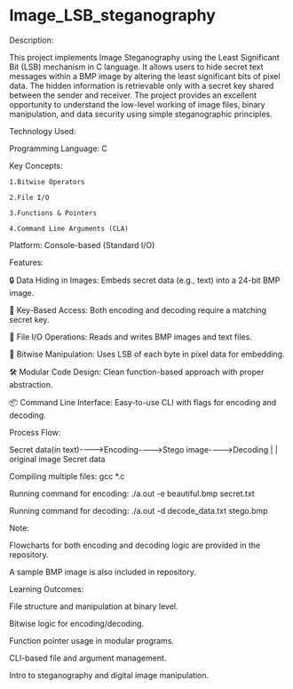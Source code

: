 # Image_LSB_steganography

Description:

This project implements Image Steganography using the Least Significant Bit (LSB) mechanism in C language. It allows users to hide secret text messages within a BMP image by altering the least significant bits of pixel data. The hidden information is retrievable only with a secret key shared between the sender and receiver. The project provides an excellent opportunity to understand the low-level working of image files, binary manipulation, and data security using simple steganographic principles.

Technology Used:

Programming Language: C

Key Concepts:
    
    1.Bitwise Operators
    
    2.File I/O
    
    3.Functions & Pointers
    
    4.Command Line Arguments (CLA)

Platform: Console-based (Standard I/O)

Features:

  🔒 Data Hiding in Images: Embeds secret data (e.g., text) into a 24-bit BMP image.

  🔑 Key-Based Access: Both encoding and decoding require a matching secret key.
  
  📁 File I/O Operations: Reads and writes BMP images and text files.
  
  🧠 Bitwise Manipulation: Uses LSB of each byte in pixel data for embedding.
  
  🛠️ Modular Code Design: Clean function-based approach with proper abstraction.
  
  📦 Command Line Interface: Easy-to-use CLI with flags for encoding and decoding.

Process Flow:

Secret data(in text)---->Encoding---->Stego image---->Decoding
                            |                            |
                       original image                Secret data

Compiling multiple files: gcc *.c

Running command for encoding: ./a.out -e beautiful.bmp secret.txt

Running command for decoding: ./a.out -d decode_data.txt stego.bmp

Note:

Flowcharts for both encoding and decoding logic are provided in the repository.

A sample BMP image is also included in repository.

Learning Outcomes:

  File structure and manipulation at binary level.

  Bitwise logic for encoding/decoding.
  
  Function pointer usage in modular programs.
  
  CLI-based file and argument management.
  
  Intro to steganography and digital image manipulation.






